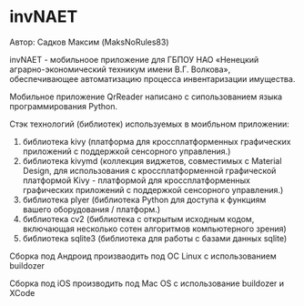 # invNAET
Автор: Садков Максим (MaksNoRules83)

invNAET - мобильноое приложение для ГБПОУ НАО «Ненецкий аграрно-экономический техникум имени В.Г. Волкова», обеспечивающее автоматизацию процесса инвентаризации имущества.

Мобильное приложение QrReader написано с сипользованием языка программирования Python.

Стэк технологий (библиотек) используемых в моибльном приложении:
  1. библиотека kivy (платформа для кроссплатформенных графических приложений с поддержкой сенсорного управления.)
  2. библиотека kivymd (коллекция виджетов, совместимых с Material Design, для использования с кроссплатформенной графической платформой Kivy - платформой для кроссплатформенных графических приложений с поддержкой сенсорного управления.)
  3. библиотека plyer (библиотека Python для доступа к функциям вашего оборудования / платформ.)
  4. библиотека cv2 (библиотека с открытым исходным кодом, включающая несколько сотен алгоритмов компьютерного зрения)
  5. библиотека sqlite3 (библиотека для работы с базами данных sqlite)

Сборка под Андроид произваодить под ОС Linux с использованием buildozer

Сборка под iOS производить под Mac OS с использование buildozer и XCode
